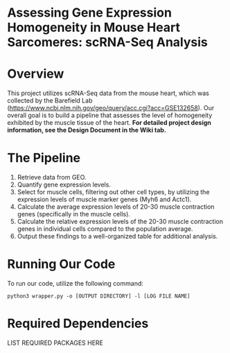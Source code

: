 # Assessing Gene Expression Homogeneity in Mouse Heart Sarcomeres: scRNA-Seq Analysis

# Overview
This project utilizes scRNA-Seq data from the mouse heart, which was collected by the Barefield Lab (https://www.ncbi.nlm.nih.gov/geo/query/acc.cgi?acc=GSE132658). Our overall goal is to build a pipeline that assesses the level of homogeneity exhibited by the muscle tissue of the heart. **For detailed project design information, see the Design Document in the Wiki tab.**

# The Pipeline
1. Retrieve data from GEO.
2. Quantify gene expression levels.
3. Select for muscle cells, filtering out other cell types, by utilizing the expression levels of muscle marker genes (Myh6 and Actc1).
4. Calculate the average expression levels of 20-30 muscle contraction genes (specifically in the muscle cells).
5. Calculate the relative expression levels of the 20-30 muscle contraction genes in individual cells compared to the population average.
6. Output these findings to a well-organized table for additional analysis.

# Running Our Code
To run our code, utilize the following command:
```
python3 wrapper.py -o [OUTPUT DIRECTORY] -l [LOG FILE NAME]
```
# Required Dependencies
LIST REQUIRED PACKAGES HERE
